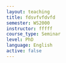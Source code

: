 ```yaml
---
layout: teaching
title: fdsvfvfdvfd
semester: WS2000
instructor: fffff
course_type: Seminar
level: PhD
language: English
active: false
---
```

